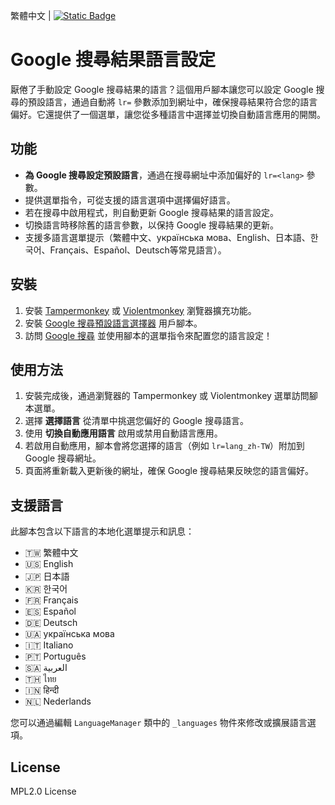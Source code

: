 繁體中文 | [![Static Badge](https://img.shields.io/badge/lang-en-blue)](https://github.com/Max46656/EverythingInGreasyFork/blob/main/G-LangLoc/README.md)
# Google 搜尋結果語言設定

厭倦了手動設定 Google 搜尋結果的語言？這個用戶腳本讓您可以設定 Google 搜尋的預設語言，通過自動將 `lr=` 參數添加到網址中，確保搜尋結果符合您的語言偏好。它還提供了一個選單，讓您從多種語言中選擇並切換自動語言應用的開關。

## 功能

* **為 Google 搜尋設定預設語言**，通過在搜尋網址中添加偏好的 `lr=<lang>` 參數。
* 提供選單指令，可從支援的語言選項中選擇偏好語言。
* 若在搜尋中啟用程式，則自動更新 Google 搜尋結果的語言設定。
* 切換語言時移除舊的語言參數，以保持 Google 搜尋結果的更新。
* 支援多語言選單提示（繁體中文、українська мова、English、日本語、한국어、Français、Español、Deutsch等常見語言）。

## 安裝

1. 安裝 [Tampermonkey](https://www.tampermonkey.net/) 或 [Violentmonkey](https://violentmonkey.github.io/) 瀏覽器擴充功能。
2. 安裝 [Google 搜尋預設語言選擇器](https://greasyfork.org/zh-TW/scripts/XXXXXX-language-manager) 用戶腳本。
3. 訪問 [Google 搜尋](https://www.google.com) 並使用腳本的選單指令來配置您的語言設定！

## 使用方法

1. 安裝完成後，通過瀏覽器的 Tampermonkey 或 Violentmonkey 選單訪問腳本選單。
2. 選擇 **選擇語言** 從清單中挑選您偏好的 Google 搜尋語言。
3. 使用 **切換自動應用語言** 啟用或禁用自動語言應用。
4. 若啟用自動應用，腳本會將您選擇的語言（例如 `lr=lang_zh-TW`）附加到 Google 搜尋網址。
5. 頁面將重新載入更新後的網址，確保 Google 搜尋結果反映您的語言偏好。

## 支援語言

此腳本包含以下語言的本地化選單提示和訊息：
- 🇹🇼 繁體中文
- 🇺🇸 English
- 🇯🇵 日本語
- 🇰🇷 한국어
- 🇫🇷 Français
- 🇪🇸 Español
- 🇩🇪 Deutsch
- 🇺🇦 українська мова
- 🇮🇹 Italiano
- 🇵🇹 Português
- 🇸🇦 العربية
- 🇹🇭 ไทย
- 🇮🇳 हिन्दी
- 🇳🇱 Nederlands

您可以通過編輯 `LanguageManager` 類中的 `_languages` 物件來修改或擴展語言選項。

## License

MPL2.0 License